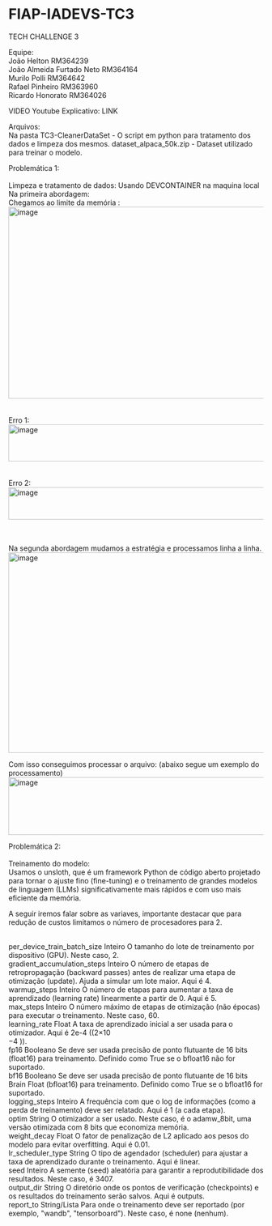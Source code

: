 # FIAP-IADEVS-TC3
TECH CHALLENGE 3


Equipe: <br> 
João Helton RM364239 <br>
João Almeida Furtado Neto RM364164 <br>
Murilo Polli RM364642 <br>
Rafael Pinheiro RM363960 <br> 
Ricardo Honorato RM364026 <br>


VIDEO Youtube Explicativo:  LINK <br>
  
Arquivos:<br>
Na pasta TC3-CleanerDataSet - O script em python para tratamento dos dados e limpeza dos mesmos.
dataset_alpaca_50k.zip - Dataset utilizado para treinar o modelo.


Problemática 1:<br><br>
Limpeza e tratamento de dados: Usando DEVCONTAINER na maquina local <br>
Na primeira abordagem: <br>
Chegamos ao limite da memória : <br>
<img width="733" height="379" alt="image" src="https://github.com/user-attachments/assets/0550a960-45ce-4b36-9827-b2def6a74343" /> <br> <br> <br>
Erro 1:
<img width="752" height="73" alt="image" src="https://github.com/user-attachments/assets/326930a9-2dcf-4a58-ad6f-8a258bd6f4c2" /> <br><br><br>
Erro 2:
<img width="739" height="64" alt="image" src="https://github.com/user-attachments/assets/7075bb15-4824-4955-a93e-54af0c7a373e" /> <br><br><br>

Na segunda abordagem mudamos a estratégia e processamos linha a linha. <br>
<img width="745" height="396" alt="image" src="https://github.com/user-attachments/assets/78a2dc84-9072-4c46-b70f-e4d93a15b5a0" />

Com isso conseguimos processar o arquivo: (abaixo segue um exemplo do processamento) <br>
<img width="752" height="114" alt="image" src="https://github.com/user-attachments/assets/ca87ba70-ccc0-4589-9a28-01b1b008c257" /> <br>


Problemática 2:<br><br>
Treinamento do modelo: <br>
Usamos o unsloth, que é um framework Python de código aberto projetado para tornar o ajuste fino (fine-tuning) e o treinamento de grandes modelos de linguagem (LLMs) significativamente mais rápidos e com uso mais eficiente da memória. <br>

A seguir iremos falar sobre as variaves, importante destacar que para redução de custos limitamos o número de procesadores para 2. <br><br>

per_device_train_batch_size	Inteiro	O tamanho do lote de treinamento por dispositivo (GPU). Neste caso, 2. <br>
gradient_accumulation_steps	Inteiro	O número de etapas de retropropagação (backward passes) antes de realizar uma etapa de otimização (update). Ajuda a simular um lote maior. Aqui é 4. <br>
warmup_steps	Inteiro	O número de etapas para aumentar a taxa de aprendizado (learning rate) linearmente a partir de 0. Aqui é 5. <br>
max_steps	Inteiro	O número máximo de etapas de otimização (não épocas) para executar o treinamento. Neste caso, 60. <br>
learning_rate	Float	A taxa de aprendizado inicial a ser usada para o otimizador. Aqui é 2e-4 ((2×10  
−4
 )). <br>
fp16	Booleano	Se deve ser usada precisão de ponto flutuante de 16 bits (float16) para treinamento. Definido como True se o bfloat16 não for suportado. <br>
bf16	Booleano	Se deve ser usada precisão de ponto flutuante de 16 bits Brain Float (bfloat16) para treinamento. Definido como True se o bfloat16 for suportado. <br>
logging_steps	Inteiro	A frequência com que o log de informações (como a perda de treinamento) deve ser relatado. Aqui é 1 (a cada etapa). <br>
optim	String	O otimizador a ser usado. Neste caso, é o adamw_8bit, uma versão otimizada com 8 bits que economiza memória. <br>
weight_decay	Float	O fator de penalização de L2 aplicado aos pesos do modelo para evitar overfitting. Aqui é 0.01. <br>
lr_scheduler_type	String	O tipo de agendador (scheduler) para ajustar a taxa de aprendizado durante o treinamento. Aqui é linear. <br>
seed	Inteiro	A semente (seed) aleatória para garantir a reprodutibilidade dos resultados. Neste caso, é 3407. <br>
output_dir	String	O diretório onde os pontos de verificação (checkpoints) e os resultados do treinamento serão salvos. Aqui é outputs. <br>
report_to	String/Lista	Para onde o treinamento deve ser reportado (por exemplo, "wandb", "tensorboard"). Neste caso, é none (nenhum). <br>








